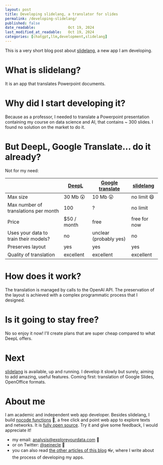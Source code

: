 ```yaml
---
layout: post
title: Developing slidelang, a translator for slides
permalink: /developing-slidelang/
published: false
date_readable:               Oct 19, 2024
last_modified_at_readable:   Oct 19, 2024
categories: [chatgpt,llm,development,slidelang]
---
```

This is a very short blog post about [slidelang](https://alpha.slidelang.com/), a new app I am developing.

# What is slidelang?
It is an app that translates Powerpoint documents.

# Why did I start developing it?
Because as a professor, I needed to translate a Powerpoint presentation containing my course on data science and AI, that contains ~ 300 slides. I found no solution on the market to do it.

# But DeepL, Google Translate... do it already?
Not for my need:

|| [DeepL](https://www.deepl.com/fr/pro)    | [Google translate](https://support.google.com/translate/answer/2534559?ref_topic=7011659&hl=en) |  [slidelang](https://alpha.slidelang.com/) |
| --------| --------| -------- | ------- |
|Max size|30 Mb 😲 |10 Mb 😲 |no limit 😄|
|Max number of translations per month| 100  | ?    | no limit    |
|Price| $50 / month | free     |  free for now   |
|Uses your data to train their models?|no | unclear (probably yes)     |  no   |
|Preserves layout| yes    | yes    | yes    |
|Quality of translation|excellent    |excellent    |excellent    |

# How does it work?
The translation is managed by calls to the OpenAI API. The preservation of the layout is achieved with a complex programmatic process that I designed.

# Is it going to stay free?
No so enjoy it now! I'll create plans that are super cheap compared to what DeepL offers.

# Next
[slidelang](https://alpha.slidelang.com/) is available, up and running. I develop it slowly but surely, aiming to add amazing, useful features. Coming first: translation of Google Slides, OpenOffice formats.

# About me
I am academic and independent web app developer. Besides slidelang, I build [nocode functions](https://nocodefunctions.com) 🔎, a free click and point web app to explore texts and networks. It is [fully open source](https://github.com/seinecle/nocodefunctions). Try it and give some feedback, I would appreciate it!

* my email: [analysis@exploreyourdata.com](mailto:analysis@exploreyourdata.com) 📧
* or on Twitter: [@seinecle](https://twitter.com/seinecle) 📱
* you can also read [the other articles of this blog](https://nocodefunctions.com/blog) 👓, where I write about the process of developing my apps.
